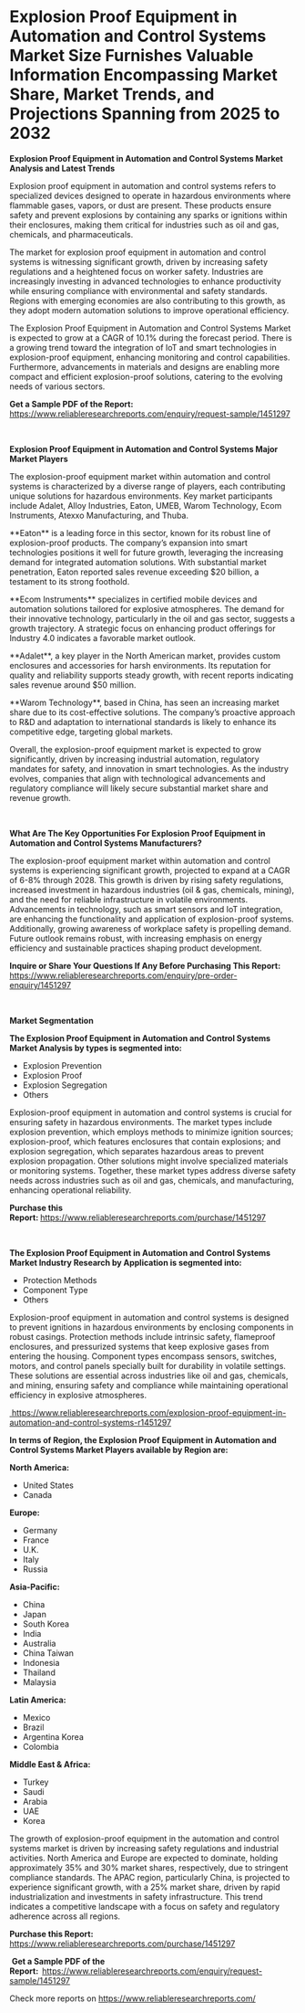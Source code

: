 <p><h1>Explosion Proof Equipment in Automation and Control Systems Market Size Furnishes Valuable Information Encompassing Market Share, Market Trends, and Projections Spanning from 2025 to 2032</h1></p><p><strong>Explosion Proof Equipment in Automation and Control Systems Market Analysis and Latest Trends</strong></p>
<p><p>Explosion proof equipment in automation and control systems refers to specialized devices designed to operate in hazardous environments where flammable gases, vapors, or dust are present. These products ensure safety and prevent explosions by containing any sparks or ignitions within their enclosures, making them critical for industries such as oil and gas, chemicals, and pharmaceuticals. </p><p>The market for explosion proof equipment in automation and control systems is witnessing significant growth, driven by increasing safety regulations and a heightened focus on worker safety. Industries are increasingly investing in advanced technologies to enhance productivity while ensuring compliance with environmental and safety standards. Regions with emerging economies are also contributing to this growth, as they adopt modern automation solutions to improve operational efficiency.</p><p>The Explosion Proof Equipment in Automation and Control Systems Market is expected to grow at a CAGR of 10.1% during the forecast period. There is a growing trend toward the integration of IoT and smart technologies in explosion-proof equipment, enhancing monitoring and control capabilities. Furthermore, advancements in materials and designs are enabling more compact and efficient explosion-proof solutions, catering to the evolving needs of various sectors.</p></p>
<p><strong>Get a Sample PDF of the Report:&nbsp;</strong> <a href="https://www.reliableresearchreports.com/enquiry/request-sample/1451297?utm_campaign=2296&utm_medium=2&utm_source=Github&utm_content=ia&utm_term=27022025&utm_id=explosion-proof-equipment-in-automation-and-control-systems">https://www.reliableresearchreports.com/enquiry/request-sample/1451297</a></p>
<p>&nbsp;</p>
<p><strong>Explosion Proof Equipment in Automation and Control Systems Major Market Players</strong></p>
<p><p>The explosion-proof equipment market within automation and control systems is characterized by a diverse range of players, each contributing unique solutions for hazardous environments. Key market participants include Adalet, Alloy Industries, Eaton, UMEB, Warom Technology, Ecom Instruments, Atexxo Manufacturing, and Thuba.</p><p>**Eaton** is a leading force in this sector, known for its robust line of explosion-proof products. The company’s expansion into smart technologies positions it well for future growth, leveraging the increasing demand for integrated automation solutions. With substantial market penetration, Eaton reported sales revenue exceeding $20 billion, a testament to its strong foothold.</p><p>**Ecom Instruments** specializes in certified mobile devices and automation solutions tailored for explosive atmospheres. The demand for their innovative technology, particularly in the oil and gas sector, suggests a growth trajectory. A strategic focus on enhancing product offerings for Industry 4.0 indicates a favorable market outlook.</p><p>**Adalet**, a key player in the North American market, provides custom enclosures and accessories for harsh environments. Its reputation for quality and reliability supports steady growth, with recent reports indicating sales revenue around $50 million.</p><p>**Warom Technology**, based in China, has seen an increasing market share due to its cost-effective solutions. The company’s proactive approach to R&D and adaptation to international standards is likely to enhance its competitive edge, targeting global markets.</p><p>Overall, the explosion-proof equipment market is expected to grow significantly, driven by increasing industrial automation, regulatory mandates for safety, and innovation in smart technologies. As the industry evolves, companies that align with technological advancements and regulatory compliance will likely secure substantial market share and revenue growth.</p></p>
<p>&nbsp;</p>
<p><strong>What Are The Key Opportunities For Explosion Proof Equipment in Automation and Control Systems Manufacturers?</strong></p>
<p><p>The explosion-proof equipment market within automation and control systems is experiencing significant growth, projected to expand at a CAGR of 6-8% through 2028. This growth is driven by rising safety regulations, increased investment in hazardous industries (oil & gas, chemicals, mining), and the need for reliable infrastructure in volatile environments. Advancements in technology, such as smart sensors and IoT integration, are enhancing the functionality and application of explosion-proof systems. Additionally, growing awareness of workplace safety is propelling demand. Future outlook remains robust, with increasing emphasis on energy efficiency and sustainable practices shaping product development.</p></p>
<p><strong>Inquire or Share Your Questions If Any Before Purchasing This Report:</strong> <a href="https://www.reliableresearchreports.com/enquiry/pre-order-enquiry/1451297?utm_campaign=2296&utm_medium=2&utm_source=Github&utm_content=ia&utm_term=27022025&utm_id=explosion-proof-equipment-in-automation-and-control-systems">https://www.reliableresearchreports.com/enquiry/pre-order-enquiry/1451297</a></p>
<p>&nbsp;</p>
<p><strong>Market Segmentation</strong></p>
<p><strong>The Explosion Proof Equipment in Automation and Control Systems Market Analysis by types is segmented into:</strong></p>
<p><ul><li>Explosion Prevention</li><li>Explosion Proof</li><li>Explosion Segregation</li><li>Others</li></ul></p>
<p><p>Explosion-proof equipment in automation and control systems is crucial for ensuring safety in hazardous environments. The market types include explosion prevention, which employs methods to minimize ignition sources; explosion-proof, which features enclosures that contain explosions; and explosion segregation, which separates hazardous areas to prevent explosion propagation. Other solutions might involve specialized materials or monitoring systems. Together, these market types address diverse safety needs across industries such as oil and gas, chemicals, and manufacturing, enhancing operational reliability.</p></p>
<p><strong>Purchase this Report:&nbsp;</strong><a href="https://www.reliableresearchreports.com/purchase/1451297?utm_campaign=2296&utm_medium=2&utm_source=Github&utm_content=ia&utm_term=27022025&utm_id=explosion-proof-equipment-in-automation-and-control-systems">https://www.reliableresearchreports.com/purchase/1451297</a></p>
<p>&nbsp;</p>
<p><strong>The Explosion Proof Equipment in Automation and Control Systems Market Industry Research by Application is segmented into:</strong></p>
<p><ul><li>Protection Methods</li><li>Component Type</li><li>Others</li></ul></p>
<p><p>Explosion-proof equipment in automation and control systems is designed to prevent ignitions in hazardous environments by enclosing components in robust casings. Protection methods include intrinsic safety, flameproof enclosures, and pressurized systems that keep explosive gases from entering the housing. Component types encompass sensors, switches, motors, and control panels specially built for durability in volatile settings. These solutions are essential across industries like oil and gas, chemicals, and mining, ensuring safety and compliance while maintaining operational efficiency in explosive atmospheres.</p></p>
<p><a href="https://www.reliableresearchreports.com/explosion-proof-equipment-in-automation-and-control-systems-r1451297?utm_campaign=2296&utm_medium=2&utm_source=Github&utm_content=ia&utm_term=27022025&utm_id=explosion-proof-equipment-in-automation-and-control-systems">&nbsp;https://www.reliableresearchreports.com/explosion-proof-equipment-in-automation-and-control-systems-r1451297</a></p>
<p><strong>In terms of Region, the Explosion Proof Equipment in Automation and Control Systems Market Players available by Region are:</strong></p>
<p>
    <p> <strong> North America: </strong>
        <ul>
            <li>United States</li>
            <li>Canada</li>
        </ul>
        </p> 
    <p> <strong> Europe: </strong>
        <ul>
            <li>Germany</li>
            <li>France</li>
            <li>U.K.</li>
            <li>Italy</li>
            <li>Russia</li>
        </ul>
        </p> 
    <p> <strong> Asia-Pacific: </strong>
        <ul>
            <li>China</li>
            <li>Japan</li>
            <li>South Korea</li>
            <li>India</li>
            <li>Australia</li>
            <li>China Taiwan</li>
            <li>Indonesia</li>
            <li>Thailand</li>
            <li>Malaysia</li>
        </ul>
        </p> 
    <p> <strong> Latin America: </strong>
        <ul>
            <li>Mexico</li>
            <li>Brazil</li>
            <li>Argentina Korea</li>
            <li>Colombia</li>
        </ul>
        </p> 
    <p> <strong> Middle East & Africa: </strong>
        <ul>
            <li>Turkey</li>
            <li>Saudi</li>
            <li>Arabia</li>
            <li>UAE</li>
            <li>Korea</li>
        </ul>
    </p>
    </p>
<p><p>The growth of explosion-proof equipment in the automation and control systems market is driven by increasing safety regulations and industrial activities. North America and Europe are expected to dominate, holding approximately 35% and 30% market shares, respectively, due to stringent compliance standards. The APAC region, particularly China, is projected to experience significant growth, with a 25% market share, driven by rapid industrialization and investments in safety infrastructure. This trend indicates a competitive landscape with a focus on safety and regulatory adherence across all regions.</p></p>
<p><strong>Purchase this Report: </strong><a href="https://www.reliableresearchreports.com/purchase/1451297?utm_campaign=2296&utm_medium=2&utm_source=Github&utm_content=ia&utm_term=27022025&utm_id=explosion-proof-equipment-in-automation-and-control-systems">https://www.reliableresearchreports.com/purchase/1451297</a></p>
<p>&nbsp;<strong>Get a Sample PDF of the Report:&nbsp;&nbsp;</strong><a href="https://www.reliableresearchreports.com/enquiry/request-sample/1451297?utm_campaign=2296&utm_medium=2&utm_source=Github&utm_content=ia&utm_term=27022025&utm_id=explosion-proof-equipment-in-automation-and-control-systems">https://www.reliableresearchreports.com/enquiry/request-sample/1451297</a></p>
<p><strong></strong></p>
<p>Check more reports on <a href="https://www.reliableresearchreports.com/?utm_campaign=2296&utm_medium=2&utm_source=Github&utm_content=ia&utm_term=27022025&utm_id=explosion-proof-equipment-in-automation-and-control-systems">https://www.reliableresearchreports.com/</a></p>